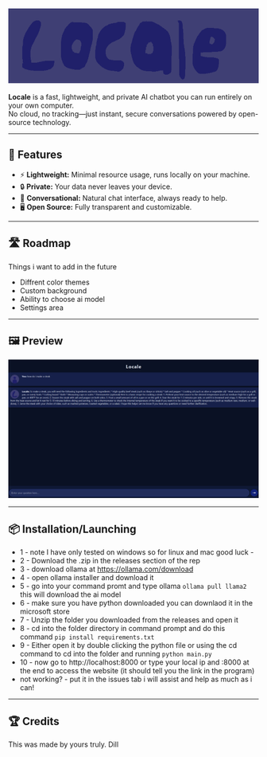 # <img src="img/locale_icon.png" alt="Locale Banner" width="600" height="150" style="vertical-align:middle;">

**Locale** is a fast, lightweight, and private AI chatbot you can run entirely on your own computer.  
No cloud, no tracking—just instant, secure conversations powered by open-source technology.

---

## 🚀 Features

- ⚡ **Lightweight:** Minimal resource usage, runs locally on your machine.
- 🔒 **Private:** Your data never leaves your device.
- 💬 **Conversational:** Natural chat interface, always ready to help.
- 🖥️ **Open Source:** Fully transparent and customizable.

---

## 🛣️ Roadmap
Things i want to add in the future

- Diffrent color themes
- Custom background
- Ability to choose ai model
- Settings area

---

## 🖼️ Preview

![Locale Screenshot](img/locale_screenshot.png)

---

## 📦 Installation/Launching
- 1 - note I have only tested on windows so for linux and mac good luck -
- 2 - Download the .zip in the releases section of the rep
- 3 - download ollama at https://ollama.com/download
- 4 - open ollama installer and download it
- 5 - go into your command promt and type ollama  ```` ollama pull llama2 ```` this will download the ai model
- 6 - make sure you have python downloaded you can downlaod it in the microsoft store
- 7 - Unzip the folder you downloaded from the releases and open it
- 8 - cd into the folder directory in command prompt and do this command ````pip install requirements.txt````
- 9 - Either open it by double clicking the python file or using the cd command to cd into the folder and running ````python main.py ````
- 10 - now go to http://localhost:8000 or type your local ip and :8000 at the end to access the website (it should tell you the link in the program)
- not working? - put it in the issues tab i will assist and help as much as i can!

---

## 🏆 Credits
This was made by yours truly. Dill
